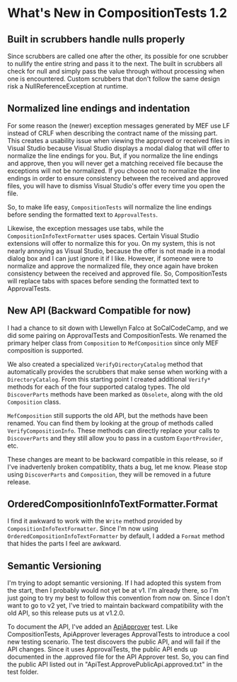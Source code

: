 What's New in CompositionTests 1.2
===

Built in scrubbers handle nulls properly
---

Since scrubbers are called one after the other, its possible for one scrubber to nullify the entire string and pass it to the next.  The built in scrubbers all check for null and simply pass the value through without processing when one is encountered.  Custom scrubbers that don't follow the same design risk a NullReferenceException at runtime.

Normalized line endings and indentation
---

For some reason the (newer) exception messages generated by MEF use LF instead of CRLF when describing the contract name of the missing part.  This creates a usability issue when viewing the approved or received files in Visual Studio because Visual Studio displays a modal dialog that will offer to normalize the line endings for you.  But, if you normalize the line endings and approve, then you will never get a matching received file because the exceptions will not be normalized.  If you choose not to normalize the line endings in order to ensure consistency between the received and approved files, you will have to dismiss Visual Studio's offer every time you open the file.

So, to make life easy, `CompositionTests` will normalize the line endings before sending the formatted text to `ApprovalTests`.  

Likewise, the exception messages use tabs, while the `CompositionInfoTextFormatter` uses spaces.  Certain Visual Studio extensions will offer to normalize this for you.  On my system, this is not nearly annoying as Visual Studio, because the offer is not made in a modal dialog box and I can just ignore it if I like.  However, if someone were to normalize and approve the normalized file, they once again have broken consistency between the received and approved file.  So, CompositionTests will replace tabs with spaces before sending the formatted text to ApprovalTests.

New API (Backward Compatible for now)
---

I had a chance to sit down with Llewellyn Falco at SoCalCodeCamp, and we did some pairing on ApprovalTests and CompositionTests.  We renamed the primary helper class from `Composition` to `MefComposition` since only MEF composition is supported.  

We also created a specialized `VerifyDirectoryCatalog` method that automatically provides the scrubbers that make sense when working with a `DirectoryCatalog`.  From this starting point I created additional `Verify*` methods for each of the four supported catalog types.  The old `DiscoverParts` methods have been marked as `Obsolete`, along with the old `Composition` class.  

`MefComposition` still supports the old API, but the methods have been renamed.  You can find them by looking at the group of methods called `VerifyCompositionInfo`.  These methods can directly replace your calls to `DiscoverParts` and they still allow you to pass in a custom `ExportProvider`, etc.

These changes are meant to be backward compatible in this release, so if I've inadvertenly broken compatiblity, thats a bug, let me know.  Please stop using `DiscoverParts` and `Composition`, they will be removed in a future release.

OrderedCompositionInfoTextFormatter.Format
---

I find it awkward to work with the `Write` method provided by `CompositionInfoTextFormatter`.  Since I'm now using `OrderedCompositionInfoTextFormatter` by default, I added a `Format` method that hides the parts I feel are awkward.  

Semantic Versioning
---

I'm trying to adopt semantic versioning.  If I had adopted this system from the start, then I probably would not yet be at v1.  I'm already there, so I'm just going to try my best to follow this convention from now on.  Since I don't want to go to v2 yet, I've tried to maintain backward compatibility with the old API, so this release puts us at v1.2.0.

To document the API, I've added an [ApiApprover](http://jake.ginnivan.net/apiapprover) test.  Like CompositionTests, ApiApprover leverages ApprovalTests to introduce a cool new testing scenario.  The test discovers the public API, and will fail if the API changes.  Since it uses ApprovalTests, the public API ends up documented in the .approved file for the API Approver test.  So, you can find the public API listed out in "ApiTest.ApprovePublicApi.approved.txt" in the test folder.